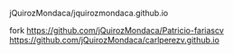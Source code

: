 jQuirozMondaca/jquirozmondaca.github.io

fork
https://github.com/jQuirozMondaca/Patricio-fariascv
https://github.com/jQuirozMondaca/carlperezv.github.io
